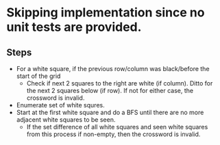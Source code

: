 # Skipping implementation since no unit tests are provided.

## Steps
- For a white square, if the previous row/column was black/before the start of the grid
  - Check if next 2 squares to the right are white (if column). Ditto for the next 2 squares below (if row). If not for either case, the crossword is invalid.
- Enumerate set of white squres.
- Start at the first white square and do a BFS until there are no more adjacent white squares to be seen. 
  - If the set difference of all white squares and seen white squares from this process if non-empty, then the crossword is invalid.
